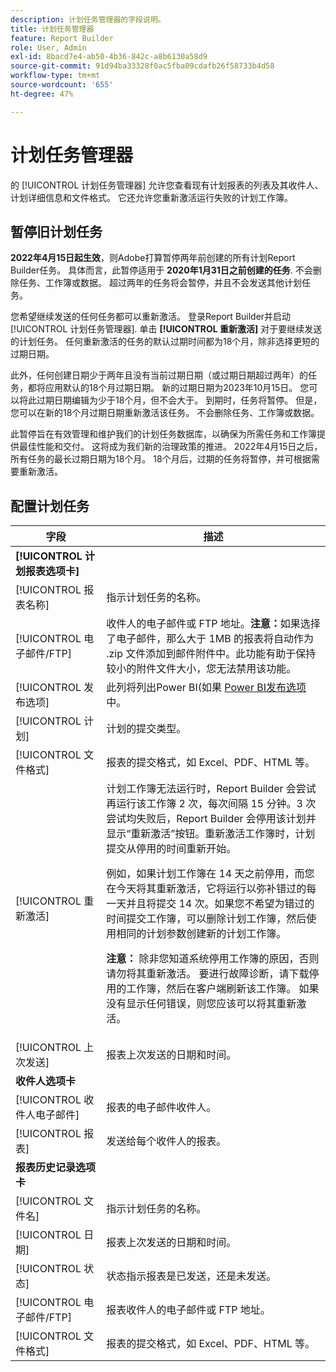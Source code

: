 ```yaml
---
description: 计划任务管理器的字段说明。
title: 计划任务管理器
feature: Report Builder
role: User, Admin
exl-id: 8bacd7e4-ab50-4b36-842c-a8b6130a58d9
source-git-commit: 91d94ba33328f0ac5fba09cdafb26f58733b4d58
workflow-type: tm+mt
source-wordcount: '655'
ht-degree: 47%

---
```


# 计划任务管理器

的 [!UICONTROL 计划任务管理器] 允许您查看现有计划报表的列表及其收件人、计划详细信息和文件格式。 它还允许您重新激活运行失败的计划工作簿。

## 暂停旧计划任务

**2022年4月15日起生效**，则Adobe打算暂停两年前创建的所有计划Report Builder任务。 具体而言，此暂停适用于 **2020年1月31日之前创建的任务**. 不会删除任务、工作簿或数据。 超过两年的任务将会暂停，并且不会发送其他计划任务。

您希望继续发送的任何任务都可以重新激活。 登录Report Builder并启动 [!UICONTROL 计划任务管理器]. 单击 **[!UICONTROL 重新激活]** 对于要继续发送的计划任务。 任何重新激活的任务的默认过期时间都为18个月，除非选择更短的过期日期。

此外，任何创建日期少于两年且没有当前过期日期（或过期日期超过两年）的任务，都将应用默认的18个月过期日期。 新的过期日期为2023年10月15日。 您可以将此过期日期编辑为少于18个月，但不会大于。 到期时，任务将暂停。 但是，您可以在新的18个月过期日期重新激活该任务。 不会删除任务、工作簿或数据。

此暂停旨在有效管理和维护我们的计划任务数据库，以确保为所需任务和工作簿提供最佳性能和交付。 这将成为我们新的治理政策的推进。 2022年4月15日之后，所有任务的最长过期日期为18个月。 18个月后，过期的任务将暂停，并可根据需要重新激活。

## 配置计划任务

| 字段 | 描述 |
| --- | --- |
| **[!UICONTROL 计划报表选项卡]** |  |
| [!UICONTROL 报表名称] | 指示计划任务的名称。 |
| [!UICONTROL 电子邮件/FTP] | 收件人的电子邮件或 FTP 地址。**注意：**&#x200B;如果选择了电子邮件，那么大于 1MB 的报表将自动作为 .zip 文件添加到邮件附件中。此功能有助于保持较小的附件文件大小，您无法禁用该功能。 |
| [!UICONTROL 发布选项] | 此列将列出Power BI(如果 [Power BI发布选项](https://experienceleague.adobe.com/docs/analytics/analyze/report-builder/publish-powerbi/power-bi.html) 中。 |
| [!UICONTROL 计划] | 计划的提交类型。 |
| [!UICONTROL 文件格式] | 报表的提交格式，如 Excel、PDF、HTML 等。 |
| [!UICONTROL 重新激活] | 计划工作簿无法运行时，Report Builder 会尝试再运行该工作簿 2 次，每次间隔 15 分钟。3 次尝试均失败后，Report Builder 会停用该计划并显示“重新激活”按钮。重新激活工作簿时，计划提交从停用的时间重新开始。<p>例如，如果计划工作簿在 14 天之前停用，而您在今天将其重新激活，它将运行以弥补错过的每一天并且将提交 14 次。如果您不希望为错过的时间提交工作簿，可以删除计划工作簿，然后使用相同的计划参数创建新的计划工作簿。<p>**注意：** 除非您知道系统停用工作簿的原因，否则请勿将其重新激活。 要进行故障诊断，请下载停用的工作簿，然后在客户端刷新该工作簿。 如果没有显示任何错误，则您应该可以将其重新激活。 |
| [!UICONTROL 上次发送] | 报表上次发送的日期和时间。 |
| **收件人选项卡** |  |
| [!UICONTROL 收件人电子邮件] | 报表的电子邮件收件人。 |
| [!UICONTROL 报表] | 发送给每个收件人的报表。 |
| **报表历史记录选项卡** |  |
| [!UICONTROL 文件名] | 指示计划任务的名称。 |
| [!UICONTROL 日期] | 报表上次发送的日期和时间。 |
| [!UICONTROL 状态] | 状态指示报表是已发送，还是未发送。 |
| [!UICONTROL 电子邮件/FTP] | 报表收件人的电子邮件或 FTP 地址。 |
| [!UICONTROL 文件格式] | 报表的提交格式，如 Excel、PDF、HTML 等。 |
